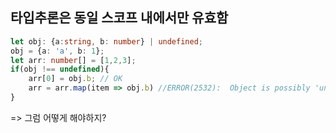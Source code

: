 ## 타입추론은 동일 스코프 내에서만 유효함

```typescript
let obj: {a:string, b: number} | undefined;
obj = {a: 'a', b: 1};
let arr: number[] = [1,2,3];
if(obj !== undefined){
    arr[0] = obj.b; // OK
    arr = arr.map(item => obj.b) //ERROR(2532):  Object is possibly 'undefined
}
```

=> 그럼 어떻게 해야하지?
